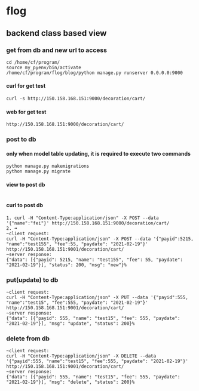 # flog
## backend class based view
### get from db and new url to access
```
cd /home/cf/program/
source my_pyenv/bin/activate
/home/cf/program/flog/blog/python manage.py runserver 0.0.0.0:9000
```

#### curl for get test
```
curl -s http://150.158.168.151:9000/decoration/cart/
```

#### web for get test
```
http://150.158.168.151:9000/decoration/cart/
```

### post to db
#### only when model table updating, it is required to execute two commands
```
python manage.py makemigrations
python manage.py migrate
```

#### view to post db
```
```

#### curl to post db
```
1. curl -H "Content-Type:application/json" -X POST --data '{"name":"fei"}' http://150.158.168.151:9000/decoration/cart/
2. ➜  
~client request:
curl -H "Content-Type:application/json" -X POST --data '{"payid":5215, "name":"test155", "fee":55, "paydate": "2021-02-19"}' http://150.158.168.151:9001/decoration/cart/
~server response:
{"data": [{"payid": 5215, "name": "test155", "fee": 55, "paydate": "2021-02-19"}], "status": 200, "msg": "new"}% 
```

### put(update) to db
```
~client request:
curl -H "Content-Type:application/json" -X PUT --data '{"payid":555, "name":"test15", "fee":555, "paydate": "2021-02-19"}' http://150.158.168.151:9001/decoration/cart/
~server response:
{"data": [{"payid": 555, "name": "test15", "fee": 555, "paydate": "2021-02-19"}], "msg": "update", "status": 200}%
```

### delete from db
```
~client request:
curl -H "Content-Type:application/json" -X DELETE --data '{"payid":555, "name":"test15", "fee":555, "paydate": "2021-02-19"}' http://150.158.168.151:9001/decoration/cart/
~server response:
{"data": [{"payid": 555, "name": "test15", "fee": 555, "paydate": "2021-02-19"}], "msg": "delete", "status": 200}% 
```
